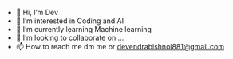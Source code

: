 - 👋 Hi, I’m Dev
- 👀 I’m interested in Coding and AI
- 🌱 I’m currently learning Machine learning
- 💞️ I’m looking to collaborate on ...
- 📫 How to reach me dm me or devendrabishnoi881@gmail.com

<!---
DEV7879/DEV7879 is a ✨ special ✨ repository because its `README.md` (this file) appears on your GitHub profile.
You can click the Preview link to take a look at your changes.
--->
